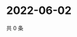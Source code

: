 # 2022-06-02

共 0 条

<!-- BEGIN WEIBO -->
<!-- 最后更新时间 Thu Jun 02 2022 19:15:02 GMT+0800 (China Standard Time) -->

<!-- END WEIBO -->
